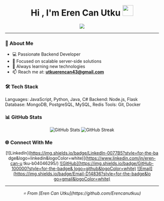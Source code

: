 <h1 align="center">Hi , I'm Eren Can Utku <img 
  src="https://media.giphy.com/media/TEnXkcsHrP4YedChhA/giphy.gif" 
  width="35"></h1>
  <p align="center">
    <a href="https://github.com/DenverCoder1/readme-typing-svg"><img 
  src="https://readme-typing-svg.herokuapp.com?lines=Software+Engineer;Backe
  nd+Developer;Node.js%20|%20Python%20|%20Java%20;Always%20learning%20new%20
  things&center=true&width=500&height=50"></a>
  </p>

  <!--

  Here are some ideas to get you started:

  - 🔭 I'm currently working on ...
  - 🌱 I'm currently learning ...
  - 👯 I'm looking to collaborate on ...
  - 🤔 I'm looking for help with ...
  - 💬 Ask me about ...
  - 📫 How to reach me: ...
  - 😄 Pronouns: ...
  - ⚡ Fun fact: ...
  -->

  ---

  ### 🚀 About Me
  - 💻 Passionate Backend Developer
  - 🎯 Focused on scalable server-side solutions
  - 🌱 Always learning new technologies
  - 📫 Reach me at: **utkuerencan43@gmail.com**

  ### 🛠️ Tech Stack
  Languages: JavaScript, Python, Java, C#
  Backend:   Node.js, Flask
  Database:  MongoDB, PostgreSQL, MySQL, Redis
  Tools:     Git, Docker

  ### 📊 GitHub Stats
  <div align="center">
    <img src="https://github-readme-stats.vercel.app/api?username=Erencanutk
  uu&show_icons=true&theme=radical&hide_border=true" alt="GitHub Stats" />
    <img src="https://github-readme-streak-stats.herokuapp.com/?user=Erencan
  utkuu&theme=radical&hide_border=true" alt="GitHub Streak" />
  </div>

  ### 🌐 Connect With Me
  <div align="center">

  [![LinkedIn](https://img.shields.io/badge/LinkedIn-0077B5?style=for-the-ba
  dge&logo=linkedin&logoColor=white)](https://www.linkedin.com/in/eren-can-u
  tku-b04046295/)
  [![GitHub](https://img.shields.io/badge/GitHub-100000?style=for-the-badge&
  logo=github&logoColor=white)](https://github.com/Erencanutkuu)
  [![Email](https://img.shields.io/badge/Email-D14836?style=for-the-badge&lo
  go=gmail&logoColor=white)](mailto:utkuerencan43@gmail.com)

  </div>

  ---
  <div align="center">
    <i>⭐️ From [Eren Can Utku](https://github.com/Erencanutkuu)</i>
  </div>


